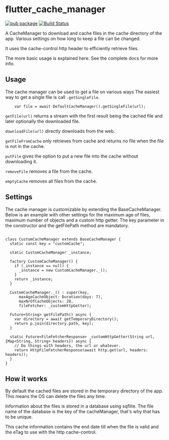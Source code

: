 # flutter_cache_manager

[![pub package](https://img.shields.io/pub/v/flutter_cache_manager.svg)](https://pub.dartlang.org/packages/flutter_cache_manager)
[![Build Status](https://app.bitrise.io/app/b3454de795b5c22a/status.svg?token=vEfW1ztZ-tkoUx64yXeklg&branch=master)](https://app.bitrise.io/app/b3454de795b5c22a)

A CacheManager to download and cache files in the cache directory of the app. Various settings on how long to keep a file can be changed.

It uses the cache-control http header to efficiently retrieve files.

The more basic usage is explained here. See the complete docs for more info.

## Usage

The cache manager can be used to get a file on various ways
The easiest way to get a single file is call `.getSingleFile`.

```
    var file = await DefaultCacheManager().getSingleFile(url);
```
`getFile(url)` returns a stream with the first result being the cached file and later optionally the downloaded file.

`downloadFile(url)` directly downloads from the web.

`getFileFromCache` only retrieves from cache and returns no file when the file is not in the cache.


`putFile` gives the option to put a new file into the cache without downloading it.

`removeFile` removes a file from the cache. 

`emptyCache` removes all files from the cache. 


## Settings
The cache manager is customizable by extending the BaseCacheManager.
Below is an example with other settings for the maximum age of files, maximum number of objects
and a custom http getter. The key parameter in the constructor and the getFilePath method are mandatory.

```

class CustomCacheManager extends BaseCacheManager {
  static const key = "customCache";

  static CustomCacheManager _instance;

  factory CustomCacheManager() {
    if (_instance == null) {
      _instance = new CustomCacheManager._();
    }
    return _instance;
  }

  CustomCacheManager._() : super(key,
      maxAgeCacheObject: Duration(days: 7),
      maxNrOfCacheObjects: 20,
      fileFetcher: _customHttpGetter);

  Future<String> getFilePath() async {
    var directory = await getTemporaryDirectory();
    return p.join(directory.path, key);
  }

  static Future<FileFetcherResponse> _customHttpGetter(String url, {Map<String, String> headers}) async {
    // Do things with headers, the url or whatever.
    return HttpFileFetcherResponse(await http.get(url, headers: headers));
  }
}

```

## How it works
By default the cached files are stored in the temporary directory of the app. This means the OS can delete the files any time.

Information about the files is stored in a database using sqflite. The file name of the database is the key of the cacheManager, that's why that has to be unique.

This cache information contains the end date till when the file is valid and the eTag to use with the http cache-control.
